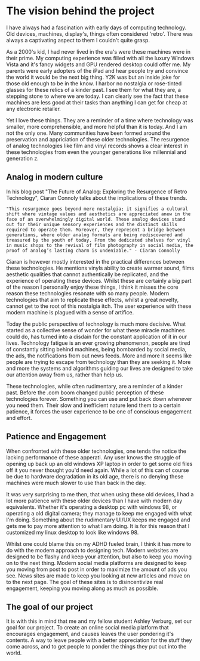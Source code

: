 # The vision behind the project

I have always had a fascination with early days of computing technology.
Old devices, machines, display's, things often considered 'retro'. There was always a captivating aspect to them I couldn't quite grasp.

As a 2000's kid, I had never lived in the era's were these machines were in their prime. My computing experience was filled with all the luxury Windows Vista and it's fancy widgets and GPU rendered desktop could offer me. My parents were early adopters of the iPad and hear people try and convince the world it would be the next big thing. Y2K was but an inside joke for those old enough to be in the know. I harbor no nostalgia or rose-tinted glasses for these relics of a kinder past. I see them for what they are, a stepping stone to where we are today. I can clearly see the fact that these machines are less good at their tasks than anything I can get for cheap at any electronic retailer.

Yet I love these things. They are a reminder of a time where technology was smaller, more comprehensible, and more helpful than it is today. And I am not the only one. Many communities have been formed around the preservation and appriciation of these older technologies. The resurgence of analog technologies like film and vinyl records shows a clear interest in these technologies from even the younger generations like millennial and generation z.

## Analog in modern culture

In his blog post "The Future of Analog: Exploring the Resurgence of Retro Technology", Ciaran Connoly talks about the implications of these trends.

`"This resurgence goes beyond mere nostalgia; it signifies a cultural shift where vintage values and aesthetics are appreciated anew in the face of an overwhelmingly digital world. These analog devices stand out for their unique sensory experiences and the distinct skills required to operate them. Moreover, they represent a bridge between generations, where older analog formats are being rediscovered and treasured by the youth of today. From the dedicated shelves for vinyl in music shops to the revival of film photography in social media, the proof of analog’s lasting charm is undeniable." - Ciaran Connolly`

Ciaran is however mostly interested in the practical differences between these technologies. He mentions vinyls ability to create warmer sound, films aesthetic qualities that cannot authentically be replicated, and the experience of operating these devices. Whilst these are certainly a big part of the reason I personally enjoy these things, I think it misses the core reason these technologies resonate with so many people. Modern technologies that aim to replicate these effects, whilst a great novelty, cannot get to the root of this nostalgia itch. The user experience with these modern machine is plagued with a sense of artifice.

Today the public perspective of technology is much more decisive. What started as a collective sense of wonder for what these miracle machines could do, has turned into a disdain for the constant application of it in our lives. Technology fatigue is an ever growing phenomenon, people are tired of constantly sitting behind machines, being bombarded by social media, the ads, the notifications from out news feeds. More and more it seems like people are trying to escape from technology than they are seeking it. More and more the systems and algorithms guiding our lives are designed to take our attention away from us, rather than help us.

These technologies, while often rudimentary, are a reminder of a kinder past. Before the .com boom changed public perception of these technologies forever.
Something you can use and put back down whenever you need them. Their slow and inefficient nature lend them to a certain patience, it forces the user experience to be one of conscious engagement and effort.

## Patience and Engagement

When confronted with these older technologies, one tends the notice the lacking performance of these apperati. Any user knows the struggle of opening up back up an old windows XP laptop in order to get some old files off it you never thought you'd need again. While a lot of this can of course be due to hardware degradation in its old age, there is no denying these machines were much slower to use than back in the day.

It was very surprising to me then, that when using these old devices, I had a lot more patience with these older devices than I have with modern day equivalents. Whether it's operating a desktop pc with windows 98, or operating a old digital camera; they manage to keep me engaged with what I'm doing. Something about the rudimentary UI/UX keeps me engaged and gets me to pay more attention to what I am doing. It is for this reason that I customized my linux desktop to look like windows 98. 

Whilst one could blame this on my ADHD fueled brain, I think it has more to do with the modern approach to designing tech. Modern websites are designed to be flashy and keep your attention, but also to keep you moving on to the next thing. Modern social media platforms are designed to keep you moving from post to post in order to maximize the amount of ads you see. News sites are made to keep you looking at new articles and move on to the next page. The goal of these sites is to disincentivize real engagement, keeping you moving along as much as possible.

## The goal of our project
It is with this in mind that me and my fellow student Ashley Verburg, set our goal for our project. To create an online social media platform that encourages engagement, and causes leaves the user pondering it's contents. A way to leave people with a better appreciation for the stuff they come across, and to get people to ponder the things they put out into the world.
